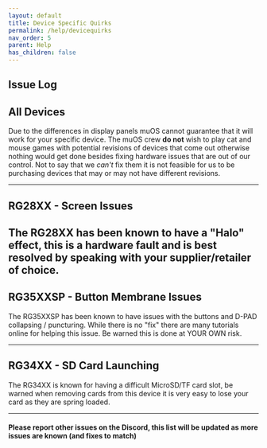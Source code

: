 ```yaml
---
layout: default
title: Device Specific Quirks
permalink: /help/devicequirks
nav_order: 5
parent: Help
has_children: false
---
```


## Issue Log

## All Devices

Due to the differences in display panels muOS cannot guarantee that it will work for your specific device.  The muOS
crew **do not** wish to play cat and mouse games with potential revisions of devices that come out otherwise nothing
would get done besides fixing hardware issues that are out of our control.  Not to say that we _can't_ fix them it is
not feasible for us to be purchasing devices that may or may not have different revisions.

---

## RG28XX - Screen Issues

The RG28XX has been known to have a "Halo" effect, this is a hardware fault and is best resolved by speaking with your
supplier/retailer of choice.
---

## RG35XXSP - Button Membrane Issues

The RG35XXSP has been known to have issues with the buttons and D-PAD collapsing / puncturing. While there is no "fix"
there are many tutorials online for helping this issue. Be warned this is done at YOUR OWN risk.

---

## RG34XX - SD Card Launching

The RG34XX is known for having a difficult MicroSD/TF card slot, be warned when removing cards from this device it is
very easy to lose your card as they are spring loaded.

---

#### Please report other issues on the Discord, this list will be updated as more issues are known (and fixes to match)
